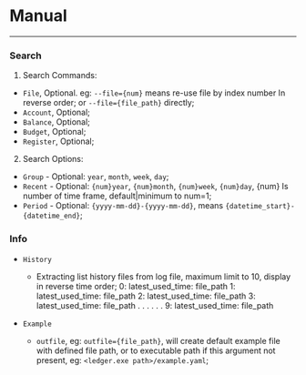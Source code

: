 # Manual

---

### Search


1. Search Commands:

- `File`, Optional. eg: `--file={num}` means re-use file by index number In reverse order; or `--file={file_path}` directly;
- `Account`, Optional;
- `Balance`, Optional;
- `Budget`, Optional;
- `Register`, Optional;

2. Search Options:

- `Group` - Optional: `year`, `month`, `week`, `day`;
- `Recent` - Optional: `{num}year`, `{num}month`, `{num}week`, `{num}day`, {num} Is number of time frame, default|minimum to num=1;
- `Period` - Optional: `{yyyy-mm-dd}-{yyyy-mm-dd}`, means `{datetime_start}-{datetime_end}`;



### Info

- `History`
  - Extracting list history files from log file, maximum limit to 10, display in reverse time order;
    0: latest_used_time: file_path
    1: latest_used_time: file_path
    2: latest_used_time: file_path
    3: latest_used_time: file_path
    . . . . . . 
    9: latest_used_time: file_path


- `Example`
  - `outfile`, eg: `outfile={file_path}`, will create default example file with defined file path, or to executable path if this argument not present, eg: `<ledger.exe path>/example.yaml`;

